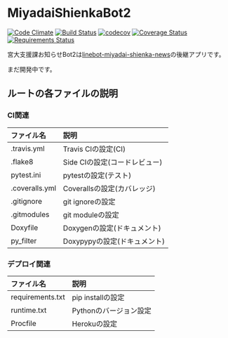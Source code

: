 # MiyadaiShienkaBot2

[![Code Climate](https://codeclimate.com/github/korosuke613/MiyadaiShienkaBot2/badges/gpa.svg)](https://codeclimate.com/github/korosuke613/MiyadaiShienkaBot2)
[![Build Status](https://travis-ci.org/korosuke613/MiyadaiShienkaBot2.svg?branch=master)](https://travis-ci.org/korosuke613/MiyadaiShienkaBot2)
[![codecov](https://codecov.io/gh/korosuke613/MiyadaiShienkaBot2/branch/master/graph/badge.svg)](https://codecov.io/gh/korosuke613/MiyadaiShienkaBot2)
[![Coverage Status](https://coveralls.io/repos/github/korosuke613/MiyadaiShienkaBot2/badge.svg?branch=master)](https://coveralls.io/github/korosuke613/MiyadaiShienkaBot2?branch=master)
[![Requirements Status](https://requires.io/github/korosuke613/MiyadaiShienkaBot2/requirements.svg?branch=master)](https://requires.io/github/korosuke613/MiyadaiShienkaBot2/requirements/?branch=master)

宮大支援課お知らせBot2は[linebot-miyadai-shienka-news](https://github.com/korosuke613/linebot-miyadai-shienka-news "https://github.com/korosuke613/linebot-miyadai-shienka-news")の後継アプリです。

まだ開発中です。

## ルートの各ファイルの説明
### CI関連
| ファイル名 | 説明 |
|:-----------|:------------|
| .travis.yml | Travis CIの設定(CI) |
| .flake8 | Side CIの設定(コードレビュー) |
| pytest.ini | pytestの設定(テスト) |
| .coveralls.yml | Coverallsの設定(カバレッジ) |
| .gitignore | git ignoreの設定 |
| .gitmodules | git moduleの設定 |
| Doxyfile | Doxygenの設定(ドキュメント) |
| py_filter | Doxypypyの設定(ドキュメント) |

### デプロイ関連
| ファイル名 | 説明 |
|:-----------|:------------|
| requirements.txt | pip installの設定 |
| runtime.txt | Pythonのバージョン設定 |
| Procfile | Herokuの設定 |
